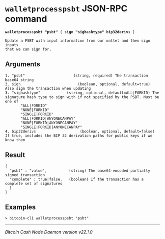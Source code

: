 `walletprocesspsbt` JSON-RPC command
====================================

**`walletprocesspsbt "psbt" ( sign "sighashtype" bip32derivs )`**

```
Update a PSBT with input information from our wallet and then sign inputs
that we can sign for.
```

Arguments
---------

```
1. "psbt"                      (string, required) The transaction base64 string
2. sign                          (boolean, optional, default=true) Also sign the transaction when updating
3. "sighashtype"            (string, optional, default=ALL|FORKID) The signature hash type to sign with if not specified by the PSBT. Must be one of
       "ALL|FORKID"
       "NONE|FORKID"
       "SINGLE|FORKID"
       "ALL|FORKID|ANYONECANPAY"
       "NONE|FORKID|ANYONECANPAY"
       "SINGLE|FORKID|ANYONECANPAY"
4. bip32derivs                    (boolean, optional, default=false) If true, includes the BIP 32 derivation paths for public keys if we know them
```

Result
------

```
{
  "psbt" : "value",          (string) The base64-encoded partially signed transaction
  "complete" : true|false,   (boolean) If the transaction has a complete set of signatures
  ]
}
```

Examples
--------

```
> bitcoin-cli walletprocesspsbt "psbt"
```

***

*Bitcoin Cash Node Daemon version v22.1.0*
